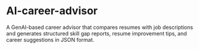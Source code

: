 # AI-career-advisor
A GenAI-based career advisor that compares resumes with job descriptions and generates structured skill gap reports, resume improvement tips, and career suggestions in JSON format.
